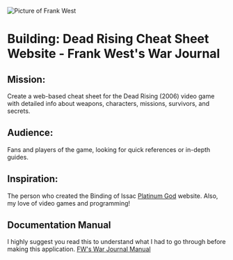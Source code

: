 ![Picture of Frank West](https://upload.wikimedia.org/wikipedia/en/d/d8/Frank_West_%28Dead_Rising%29.png)
# Building: Dead Rising Cheat Sheet Website - Frank West's War Journal
## Mission:
  Create a web-based cheat sheet for the Dead Rising (2006) video game with detailed info about weapons, characters, missions, survivors, and secrets.
## Audience:
  Fans and players of the game, looking for quick references or in-depth guides.
## Inspiration:
  The person who created the Binding of Issac [Platinum God](https://www.tboi.com/) website. Also, my love of video games and programming!
## Documentation Manual
  I highly suggest you read this to understand what I had to go through before making this application. [FW's War Journal Manual](https://github.com/TommyLazlo/DRJournal/blob/6aeb6edfa2dc0b14c224a585d7a5225565fbd024/Frank's%20War%20Journal_4_5_25_README.pdf)
